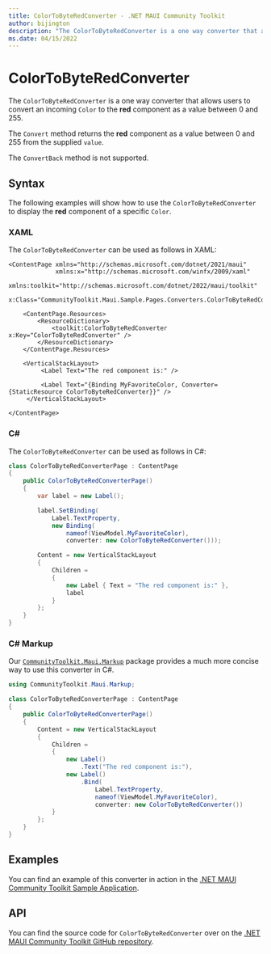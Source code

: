 ```yaml
---
title: ColorToByteRedConverter - .NET MAUI Community Toolkit
author: bijington
description: "The ColorToByteRedConverter is a one way converter that allows users to convert an incoming Color to the red component as a value between 0 and 255."
ms.date: 04/15/2022
---
```


# ColorToByteRedConverter

The `ColorToByteRedConverter` is a one way converter that allows users to convert an incoming `Color` to the **red** component as a value between 0 and 255.

The `Convert` method returns the **red** component as a value between 0 and 255 from the supplied `value`.

The `ConvertBack` method is not supported.

## Syntax

The following examples will show how to use the `ColorToByteRedConverter` to display the **red** component of a specific `Color`.

### XAML

The `ColorToByteRedConverter` can be used as follows in XAML:

```xaml
<ContentPage xmlns="http://schemas.microsoft.com/dotnet/2021/maui"
             xmlns:x="http://schemas.microsoft.com/winfx/2009/xaml"
             xmlns:toolkit="http://schemas.microsoft.com/dotnet/2022/maui/toolkit"
             x:Class="CommunityToolkit.Maui.Sample.Pages.Converters.ColorToByteRedConverterPage">

    <ContentPage.Resources>
        <ResourceDictionary>
            <toolkit:ColorToByteRedConverter x:Key="ColorToByteRedConverter" />
        </ResourceDictionary>
    </ContentPage.Resources>

    <VerticalStackLayout>
         <Label Text="The red component is:" />

         <Label Text="{Binding MyFavoriteColor, Converter={StaticResource ColorToByteRedConverter}}" />
     </VerticalStackLayout>

</ContentPage>
```

### C#

The `ColorToByteRedConverter` can be used as follows in C#:

```csharp
class ColorToByteRedConverterPage : ContentPage
{
    public ColorToByteRedConverterPage()
    {
        var label = new Label();

 		label.SetBinding(
 			Label.TextProperty,
 			new Binding(
 				nameof(ViewModel.MyFavoriteColor),
 				converter: new ColorToByteRedConverter()));

 		Content = new VerticalStackLayout
 		{
 			Children =
 			{
 				new Label { Text = "The red component is:" },
 				label
 			}
 		};
    }
}
```

### C# Markup

Our [`CommunityToolkit.Maui.Markup`](../markup/markup.md) package provides a much more concise way to use this converter in C#.

```csharp
using CommunityToolkit.Maui.Markup;

class ColorToByteRedConverterPage : ContentPage
{
    public ColorToByteRedConverterPage()
    {
        Content = new VerticalStackLayout
 		{
 			Children =
 			{
 				new Label()
 					.Text("The red component is:"),
 				new Label()
 					.Bind(
 						Label.TextProperty,
 						nameof(ViewModel.MyFavoriteColor),
 						converter: new ColorToByteRedConverter())
 			}
 		};
    }
}
```

## Examples

You can find an example of this converter in action in the [.NET MAUI Community Toolkit Sample Application](https://github.com/CommunityToolkit/Maui/blob/main/samples/CommunityToolkit.Maui.Sample/Pages/Converters/ColorsConverterPage.xaml).

## API

You can find the source code for `ColorToByteRedConverter` over on the [.NET MAUI Community Toolkit GitHub repository](https://github.com/CommunityToolkit/Maui/blob/main/src/CommunityToolkit.Maui/Converters/ColorToComponentConverter.shared.cs).
